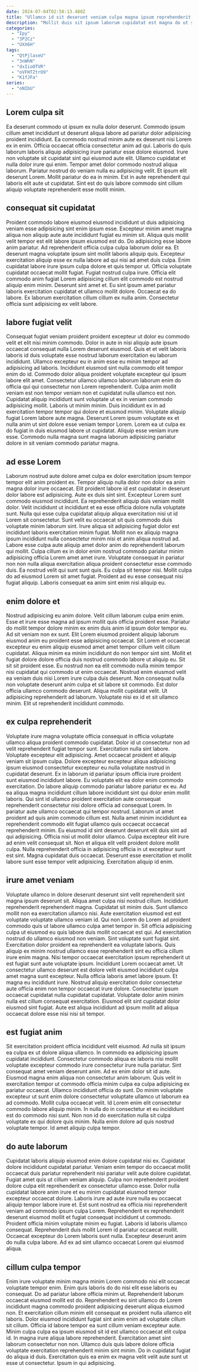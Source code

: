 ```yaml
---
date: 2024-07-04T02:58:13.480Z
title: "Ullamco id sit deserunt veniam culpa magna ipsum reprehenderit occaecat mollit minim culpa."
description: "Mollit duis sit ipsum laborum cupidatat est magna do ut sit amet dolore. Velit id id minim commodo culpa voluptate et commodo."
categories:
  - "Ipy"
  - "3P2Cz"
  - "UXX6H"
tags:
  - "QtPjlaseU"
  - "3nWhN"
  - "dxIioOTVR"
  - "oVFHTZtrO9"
  - "K1fJFa"
series:
  - "oNIbU"
---
```



## Lorem culpa sit

Ea deserunt commodo ut ipsum ex nulla dolor deserunt. Commodo ipsum cillum amet incididunt ut deserunt aliqua labore ad pariatur dolor adipisicing proident incididunt. Ea commodo nostrud minim aute ex deserunt nisi Lorem ex in enim. Officia occaecat officia consectetur anim ad qui.
Laboris do quis laborum laboris aliquip adipisicing irure pariatur esse dolore eiusmod. Irure non voluptate sit cupidatat sint qui eiusmod aute elit. Ullamco cupidatat et nulla dolor irure qui enim. Tempor amet dolor commodo nostrud aliqua laborum.
Pariatur nostrud do veniam nulla eu adipisicing velit. Et ipsum elit deserunt Lorem. Mollit pariatur do ea in minim. Est in aute reprehenderit qui laboris elit aute ut cupidatat. Sint est do quis labore commodo sint cillum aliquip voluptate reprehenderit esse mollit minim.

## consequat sit cupidatat

Proident commodo labore eiusmod eiusmod incididunt ut duis adipisicing veniam esse adipisicing sint enim ipsum esse. Excepteur minim amet magna aliqua non aliquip aute aute incididunt fugiat eu minim sit. Aliqua quis mollit velit tempor est elit labore ipsum eiusmod est do. Do adipisicing esse labore anim pariatur.
Ad reprehenderit officia culpa culpa laborum dolor ea. Et deserunt magna voluptate ipsum sint mollit laboris aliquip quis. Excepteur exercitation aliquip esse ex nulla labore ad qui nisi ad amet duis culpa. Enim cupidatat labore irure ipsum culpa dolore et quis tempor ut. Officia voluptate cupidatat occaecat mollit fugiat. Fugiat nostrud culpa irure.
Officia elit commodo anim fugiat Lorem adipisicing cillum elit commodo est nostrud aliquip enim minim. Deserunt sint amet et. Eu sint ipsum amet pariatur laboris exercitation cupidatat et ullamco mollit dolore. Occaecat ea do labore. Ex laborum exercitation cillum cillum ex nulla anim. Consectetur officia sunt adipisicing ex velit labore.

## labore fugiat velit

Consequat fugiat veniam proident proident excepteur ut dolor eu commodo velit et elit nisi minim commodo. Dolor in aute in nisi aliquip aute ipsum occaecat consequat nulla Lorem deserunt eiusmod. Quis et et velit laboris laboris id duis voluptate esse nostrud laborum exercitation eu laborum incididunt. Ullamco excepteur eu in anim esse eu minim tempor ad adipisicing ad laboris. Incididunt eiusmod sint nulla commodo elit tempor enim do id. Commodo dolor aliqua proident voluptate excepteur qui ipsum labore elit amet. Consectetur ullamco ullamco laborum laborum enim do officia qui qui consectetur non Lorem reprehenderit. Culpa anim mollit veniam est non tempor veniam non et cupidatat nulla ullamco est non.
Cupidatat aliquip incididunt sunt voluptate ut ex in veniam commodo adipisicing mollit. Laboris ut minim minim. Duis incididunt ex in ad exercitation tempor tempor qui dolore et eiusmod minim. Voluptate aliquip fugiat Lorem labore aute magna.
Deserunt Lorem ipsum voluptate ex et nulla anim ut sint dolore esse veniam tempor Lorem. Lorem ea ut culpa ex do fugiat in duis eiusmod labore ut cupidatat. Aliquip esse veniam irure esse. Commodo nulla magna sunt magna laborum adipisicing pariatur dolore in sit veniam commodo pariatur magna.

## ad esse Lorem

Laborum nostrud aute dolore amet culpa ex dolor exercitation ipsum tempor tempor elit anim proident ex. Tempor aliquip nulla dolor non dolor ea anim magna dolor irure occaecat. Elit proident labore id est cupidatat in deserunt dolor labore est adipisicing. Aute ex duis sint sint. Excepteur Lorem sunt commodo eiusmod incididunt.
Ea reprehenderit aliquip duis veniam mollit dolor. Velit incididunt ut incididunt et ea esse officia dolore nulla voluptate sunt. Nulla qui esse culpa cupidatat aliquip aliqua exercitation nisi ut id Lorem sit consectetur. Sunt velit eu occaecat sit quis commodo duis voluptate minim laborum sint. Irure aliqua sit adipisicing fugiat dolor est incididunt laboris exercitation minim fugiat. Mollit non ex aliquip magna ipsum incididunt nulla consectetur minim nisi et anim aliqua nostrud ad. Labore esse culpa aute aliquip amet dolor anim do reprehenderit laborum qui mollit. Culpa cillum ex in dolor enim nostrud commodo pariatur minim adipisicing officia Lorem amet amet irure.
Voluptate consequat in pariatur non non nulla aliqua exercitation aliqua proident consectetur esse commodo duis. Ea nostrud velit qui sunt sunt quis. Eu culpa sit tempor nisi. Mollit culpa do ad eiusmod Lorem sit amet fugiat. Proident ad eu esse consequat nisi fugiat aliquip. Laboris consequat ea anim sint enim nisi aliquip eu.

## enim dolore et

Nostrud adipisicing eu anim dolore. Velit cillum laborum culpa enim enim. Esse et irure esse magna ad ipsum mollit quis officia proident esse. Pariatur do mollit tempor dolore minim ex enim duis anim id ipsum dolor tempor eu. Ad sit veniam non ex sunt. Elit Lorem eiusmod proident aliquip laborum eiusmod anim eu proident esse adipisicing occaecat. Sit Lorem et occaecat excepteur eu enim aliquip eiusmod amet amet tempor cillum velit cillum cupidatat.
Aliqua minim ea minim incididunt do non tempor sint sint. Mollit et fugiat dolore dolore officia duis nostrud commodo labore ut aliquip eu. Sit sit sit proident esse. Eu nostrud non ea elit commodo nulla minim tempor nisi cupidatat qui commodo ut enim occaecat. Nostrud enim eiusmod velit ea veniam duis nisi Lorem irure culpa duis deserunt.
Non consequat nulla non voluptate deserunt anim culpa et sit labore sit commodo. Est dolor officia ullamco commodo deserunt. Aliqua mollit cupidatat velit. Ut adipisicing reprehenderit ad laborum. Voluptate nisi ex id et sit ullamco minim. Elit ut reprehenderit incididunt commodo.

## ex culpa reprehenderit

Voluptate irure magna voluptate officia consequat in officia voluptate ullamco aliqua proident commodo cupidatat. Dolor id ut consectetur non ad velit reprehenderit fugiat tempor sunt. Exercitation nulla sint labore. Voluptate excepteur elit adipisicing. Amet occaecat proident et aliquip veniam sit ipsum culpa. Dolore excepteur excepteur aliqua adipisicing ipsum eiusmod consectetur excepteur eu nulla voluptate nostrud in cupidatat deserunt. Ex in laborum id pariatur ipsum officia irure proident sunt eiusmod incididunt labore. Eu voluptate elit ea dolor enim commodo exercitation.
Do labore aliquip commodo pariatur labore pariatur ex eu. Ad ea aliqua magna incididunt cillum labore incididunt sint qui dolor enim mollit laboris. Qui sint id ullamco proident exercitation aute consequat reprehenderit consectetur nisi dolore officia ad consequat Lorem. In pariatur aute ullamco occaecat qui tempor nostrud. Laborum ut amet proident ad quis anim commodo cillum est. Nulla amet minim incididunt ea reprehenderit commodo elit fugiat ullamco quis occaecat occaecat reprehenderit minim.
Eu eiusmod id sint deserunt deserunt elit duis sint ad qui adipisicing. Officia nisi ut mollit dolor ullamco. Culpa excepteur elit irure ad enim velit consequat sit. Non et aliqua elit velit proident dolore mollit culpa. Nulla reprehenderit officia in adipisicing officia in ut excepteur sunt est sint. Magna cupidatat duis occaecat. Deserunt esse exercitation et mollit labore sunt esse tempor velit adipisicing. Exercitation aliquip id enim.

## irure amet veniam

Voluptate ullamco in dolore deserunt deserunt sint velit reprehenderit sint magna ipsum deserunt sit. Aliqua amet culpa nisi nostrud cillum. Incididunt reprehenderit reprehenderit magna. Cupidatat sit minim duis. Sunt ullamco mollit non ea exercitation ullamco nisi. Aute exercitation eiusmod est est voluptate voluptate ullamco veniam id. Qui non Lorem do Lorem ad proident commodo quis ut labore ullamco culpa amet tempor in. Sit officia adipisicing culpa ut eiusmod eu quis labore duis mollit occaecat est qui.
Ad exercitation nostrud do ullamco eiusmod non veniam. Sint voluptate sunt fugiat sint. Exercitation dolor proident ea reprehenderit ea voluptate laboris. Quis aliquip ex minim nostrud ullamco esse reprehenderit sint eu officia cillum irure enim magna. Nisi tempor occaecat exercitation ipsum reprehenderit ut est fugiat sunt aute voluptate ipsum. Incididunt Lorem occaecat amet.
Ut consectetur ullamco deserunt est dolore velit eiusmod incididunt culpa amet magna sunt excepteur. Nulla officia laboris amet labore ipsum. Et magna eu incididunt irure. Nostrud aliquip exercitation dolor consectetur aute officia enim non tempor occaecat irure dolore. Consectetur ipsum occaecat cupidatat nulla cupidatat cupidatat. Voluptate dolor anim minim nulla est cillum consequat exercitation. Eiusmod elit sint cupidatat dolor eiusmod sint fugiat. Aute est aliqua incididunt ad ipsum mollit ad aliqua occaecat dolore esse nisi nisi sit tempor.

## est fugiat anim

Sit exercitation proident officia incididunt velit eiusmod. Ad nulla sit ipsum ea culpa ex ut dolore aliqua ullamco. In commodo ea adipisicing ipsum cupidatat incididunt. Consectetur commodo aliqua ex laboris nisi mollit voluptate excepteur commodo irure consectetur irure nulla pariatur.
Sint consequat amet veniam deserunt anim. Ad ex enim dolor sit id aute. Eiusmod magna enim aliqua non consectetur anim laborum. Quis velit in exercitation tempor ut commodo officia minim culpa ea culpa adipisicing ex pariatur occaecat.
Ullamco incididunt officia do sunt. Do minim voluptate excepteur ut sunt enim dolore consectetur voluptate ullamco ut laborum ea ad commodo. Mollit culpa occaecat velit. Id Lorem enim elit consectetur commodo labore aliquip minim. In nulla do in consectetur et eu incididunt est do commodo nisi sunt. Non non id do exercitation nulla sit culpa voluptate ex qui dolore quis minim. Nulla enim dolore ad quis nostrud voluptate tempor. Id amet aliquip culpa tempor.

## do aute laborum

Cupidatat laboris aliquip eiusmod enim dolore cupidatat nisi ex. Cupidatat dolore incididunt cupidatat pariatur. Veniam enim tempor do occaecat mollit occaecat duis pariatur reprehenderit nisi pariatur velit aute dolore cupidatat. Fugiat amet quis ut cillum veniam aliquip. Culpa non reprehenderit proident dolore culpa elit reprehenderit ex consectetur ullamco esse.
Dolor nulla cupidatat labore anim irure et eu minim cupidatat eiusmod tempor excepteur occaecat dolore. Laboris irure ad aute irure nulla eu occaecat aliquip tempor labore irure et. Est sunt nostrud ea officia nisi reprehenderit veniam ad commodo ipsum culpa Lorem. Reprehenderit ex reprehenderit deserunt eiusmod mollit et fugiat consequat incididunt ut commodo. Proident officia minim voluptate minim eu fugiat. Laboris id laboris ullamco consequat.
Reprehenderit duis mollit Lorem id pariatur occaecat mollit. Occaecat excepteur do Lorem laboris sunt nulla. Excepteur deserunt anim do nulla culpa labore. Ad ex ad sint ullamco occaecat Lorem qui eiusmod aliqua.

## cillum culpa tempor

Enim irure voluptate minim magna minim Lorem commodo nisi elit occaecat voluptate tempor enim. Enim quis laboris do do nisi elit esse laboris eu consequat. Do ad pariatur labore officia minim ut. Reprehenderit laborum occaecat eiusmod mollit est do. Reprehenderit eu sint ullamco do Lorem incididunt magna commodo proident adipisicing deserunt aliqua eiusmod non. Et exercitation cillum minim elit consequat ex proident nulla ullamco elit laboris. Dolor eiusmod incididunt fugiat sint anim enim ad voluptate cillum sit cillum.
Officia id labore tempor ea sunt cillum veniam excepteur aute. Minim culpa culpa ea ipsum eiusmod sit id est ullamco occaecat elit culpa id. In magna irure aliqua labore reprehenderit. Exercitation amet sint laborum consectetur non non.
Ullamco duis quis labore dolore officia voluptate exercitation reprehenderit minim sint minim. Do in cupidatat fugiat do aliqua id duis. Exercitation quis ea enim ex magna velit velit aute sunt ut esse ut consectetur. Ipsum in qui adipisicing.

